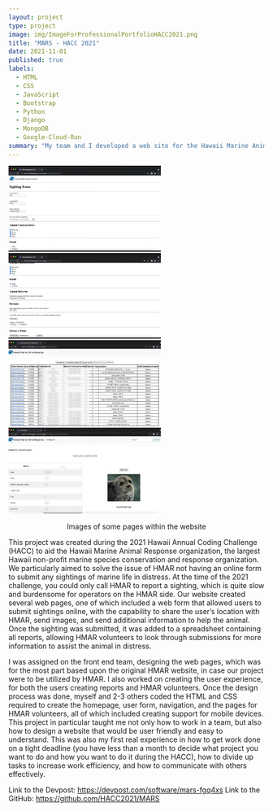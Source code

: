 ```yaml
---
layout: project
type: project
image: img/ImageForProfessionalPortfolioHACC2021.png
title: "MARS - HACC 2021"
date: 2021-11-01
published: true
labels:
  - HTML
  - CSS
  - JavaScript
  - Bootstrap
  - Python
  - Django
  - MongoDB
  - Google-Cloud-Run
summary: "My team and I developed a web site for the Hawaii Marine Animal Response organization that won first place in the 2021 Hawaii Annual Coding Challenge."
---
```


<div class="text-center p-4">
  <img width="300px" src="../img/projectimages/HMAR Sighting Form Top of Screen.png" class="img-thumbnail" >
  <img width="300px" src="../img/projectimages/HMAR Sighting Form Bottom of Screen.png" class="img-thumbnail" >
  <img width="300px" src="../img/projectimages/HMAR Spreadsheet Page.png" class="img-thumbnail" >
  <img width="300px" src="../img/projectimages/HMAR Specific Report.png" class="img-thumbnail" >
  <p style="text-align: center;">Images of some pages within the website</p>
</div>

This project was created during the 2021 Hawaii Annual Coding Challenge (HACC) to aid the Hawaii Marine Animal Response organization, the largest Hawaii non-profit marine species conservation and response organization. 
We particularly aimed to solve the issue of HMAR not having an online form to submit any sightings of marine life in distress. 
At the time of the 2021 challenge, you could only call HMAR to report a sighting, which is quite slow and burdensome for operators on the HMAR side. 
Our website created several web pages, one of which included a web form that allowed users to submit sightings online, with the capability to share the user’s location with HMAR, send images, and send additional information to help the animal. 
Once the sighting was submitted, it was added to a spreadsheet containing all reports, allowing HMAR volunteers to look through submissions for more information to assist the animal in distress.

I was assigned on the front end team, designing the web pages, which was for the most part based upon the original HMAR website, in case our project were to be utilized by HMAR. 
I also worked on creating the user experience, for both the users creating reports and HMAR volunteers. 
Once the design process was done, myself and 2-3 others coded the HTML and CSS required to create the homepage, user form, navigation, and the pages for HMAR volunteers, all of which included creating support for mobile devices. 
This project in particular taught me not only how to work in a team, but also how to design a website that would be user friendly and easy to understand. 
This was also my first real experience in how to get work done on a tight deadline (you have less than a month to decide what project you want to do and how you want to do it during the HACC), how to divide up tasks to increase work efficiency, and how to communicate with others effectively.

Link to the Devpost: <a href="https://devpost.com/software/mars-fgq4xs">https://devpost.com/software/mars-fgq4xs</a>
Link to the GitHub: <a href="https://github.com/HACC2021/MARS">https://github.com/HACC2021/MARS</a>
